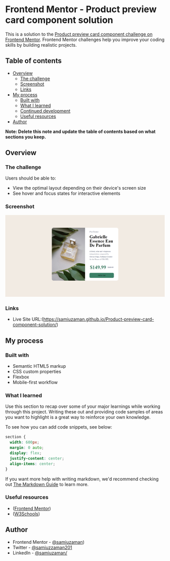 # Frontend Mentor - Product preview card component solution

This is a solution to the [Product preview card component challenge on Frontend Mentor](https://www.frontendmentor.io/challenges/product-preview-card-component-GO7UmttRfa). Frontend Mentor challenges help you improve your coding skills by building realistic projects. 

## Table of contents

- [Overview](#overview)
  - [The challenge](#the-challenge)
  - [Screenshot](#screenshot)
  - [Links](#links)
- [My process](#my-process)
  - [Built with](#built-with)
  - [What I learned](#what-i-learned)
  - [Continued development](#continued-development)
  - [Useful resources](#useful-resources)
- [Author](#author)

**Note: Delete this note and update the table of contents based on what sections you keep.**

## Overview

### The challenge

Users should be able to:

- View the optimal layout depending on their device's screen size
- See hover and focus states for interactive elements

### Screenshot

![](./images/desktop_screenshort.png)

### Links
- Live Site URL:(https://samiuzaman.github.io/Product-preview-card-component-solution/)

## My process

### Built with

- Semantic HTML5 markup
- CSS custom properties
- Flexbox
- Mobile-first workflow

### What I learned

Use this section to recap over some of your major learnings while working through this project. Writing these out and providing code samples of areas you want to highlight is a great way to reinforce your own knowledge.

To see how you can add code snippets, see below:

```css
section {
  width: 600px;
  margin: 0 auto;
  display: flex;
  justify-content: center;
  align-items: center;
}
```


If you want more help with writing markdown, we'd recommend checking out [The Markdown Guide](https://www.markdownguide.org/) to learn more.

### Useful resources

- ([Frontend Mentor](https://www.frontendmentor.io/))
- ([W3Schools](https://www.w3schools.com/))

## Author

- Frontend Mentor - [@samiuzaman](https://www.frontendmentor.io/profile/samiuzaman))
- Twitter - [@samiuzzaman201](https://www.twitter.com/samiuzzaman201)
- LinkedIn - [@samiuzaman/](https://www.linkedin.com/in/samiuzaman)
